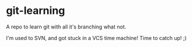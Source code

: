 git-learning
============

A repo to learn git with all it's branching what not.

I'm used to SVN, and got stuck in a VCS time machine!  Time to catch up! ;)
